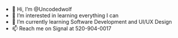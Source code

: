 - 👋 Hi, I’m @Uncodedwolf 
- 👀 I’m interested in learning everything I can
- 🌱 I’m currently learning Software Development and UI/UX Design
- 📫 Reach me on Signal at 520-904-0017

<!---
Uncodedwolf/Uncodedwolf is a ✨ special ✨ repository because its `README.md` (this file) appears on your GitHub profile.
You can click the Preview link to take a look at your changes.
--->
